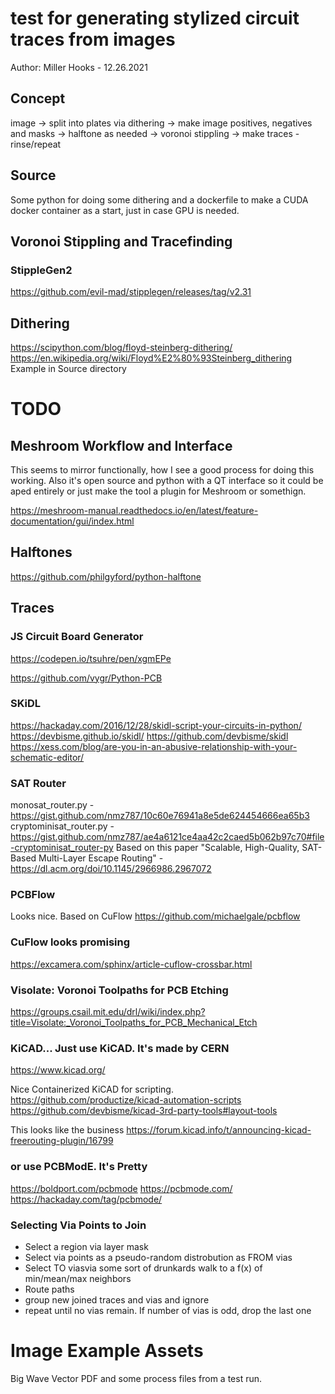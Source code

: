 test for generating stylized circuit traces from images
=======================================================
Author: Miller Hooks - 12.26.2021

Concept
-------
image -> split into plates via dithering -> make image positives, negatives and masks -> halftone as needed -> voronoi stippling -> make traces - rinse/repeat

Source
------
Some python for doing some dithering and a dockerfile to make a CUDA docker container as a start, just in case GPU is needed.

Voronoi Stippling and Tracefinding
----------------------------------

### StippleGen2
https://github.com/evil-mad/stipplegen/releases/tag/v2.31

Dithering
---------
https://scipython.com/blog/floyd-steinberg-dithering/
https://en.wikipedia.org/wiki/Floyd%E2%80%93Steinberg_dithering
Example in Source directory

TODO
====
Meshroom Workflow and Interface
-------------------------------
This seems to mirror functionally, how I see a good process for doing this working. Also it's open source and python 
with a QT interface so it could be aped entirely or just make the tool a plugin for Meshroom or somethign.

https://meshroom-manual.readthedocs.io/en/latest/feature-documentation/gui/index.html

Halftones
--------
https://github.com/philgyford/python-halftone

Traces
-----
### JS Circuit Board Generator
https://codepen.io/tsuhre/pen/xgmEPe

https://github.com/vygr/Python-PCB

### SKiDL
https://hackaday.com/2016/12/28/skidl-script-your-circuits-in-python/
https://devbisme.github.io/skidl/
https://github.com/devbisme/skidl
https://xess.com/blog/are-you-in-an-abusive-relationship-with-your-schematic-editor/

### SAT Router
monosat_router.py - https://gist.github.com/nmz787/10c60e76941a8e5de624454666ea65b3
cryptominisat_router.py - https://gist.github.com/nmz787/ae4a6121ce4aa42c2caed5b062b97c70#file-cryptominisat_router-py 
Based on this paper "Scalable, High-Quality, SAT-Based Multi-Layer Escape Routing" - https://dl.acm.org/doi/10.1145/2966986.2967072

### PCBFlow
Looks nice. Based on CuFlow
https://github.com/michaelgale/pcbflow

### CuFlow looks promising
https://excamera.com/sphinx/article-cuflow-crossbar.html

### Visolate: Voronoi Toolpaths for PCB Etching
https://groups.csail.mit.edu/drl/wiki/index.php?title=Visolate:_Voronoi_Toolpaths_for_PCB_Mechanical_Etch

### KiCAD... Just use KiCAD. It's made by CERN
https://www.kicad.org/

Nice Containerized KiCAD for scripting. https://github.com/productize/kicad-automation-scripts
https://github.com/devbisme/kicad-3rd-party-tools#layout-tools

This looks like the business
https://forum.kicad.info/t/announcing-kicad-freerouting-plugin/16799


### or use PCBModE. It's Pretty
https://boldport.com/pcbmode
https://pcbmode.com/
https://hackaday.com/tag/pcbmode/

### Selecting Via Points to Join
* Select a region via layer mask
* Select via points as a pseudo-random distrobution as FROM vias
* Select TO viasvia some sort of drunkards walk to a f(x) of min/mean/max neighbors
* Route paths
* group new joined traces and vias and ignore
* repeat until no vias remain. If number of vias is odd, drop the last one

Image Example Assets
====================
Big Wave Vector PDF and some process files from a test run.

